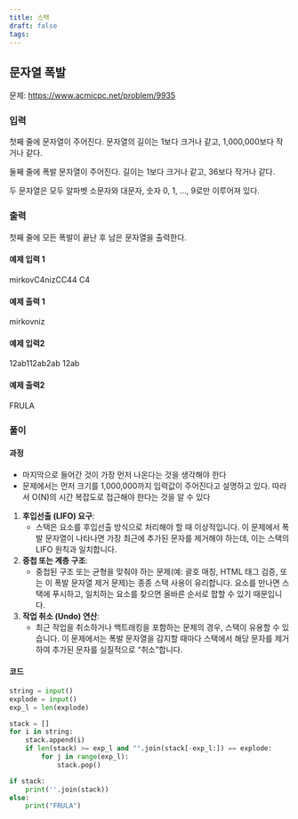 ```yaml
---
title: 스택
draft: false
tags:
---
```

## 문자열 폭발
문제: https://www.acmicpc.net/problem/9935

### 입력
첫째 줄에 문자열이 주어진다. 문자열의 길이는 1보다 크거나 같고, 1,000,000보다 작거나 같다.

둘째 줄에 폭발 문자열이 주어진다. 길이는 1보다 크거나 같고, 36보다 작거나 같다.

두 문자열은 모두 알파벳 소문자와 대문자, 숫자 0, 1, ..., 9로만 이루어져 있다.
### 출력
첫째 줄에 모든 폭발이 끝난 후 남은 문자열을 출력한다.
#### 예제 입력 1
mirkovC4nizCC44
C4
#### 예제 출력 1
mirkovniz
#### 예제 입력2
12ab112ab2ab
12ab
#### 예제 출력2
FRULA
### 풀이
#### 과정
- 마지막으로 들어간 것이 가장 먼저 나온다는 것을 생각해야 한다
- 문제에서는 먼저 크기를 1,000,000까지 입력값이 주어진다고 설명하고 있다. 따라서 O(N)의 시간 복잡도로 접근해야 한다는 것을 알 수 있다
1. **후입선출 (LIFO) 요구**:
	- 스택은 요소를 후입선출 방식으로 처리해야 할 때 이상적입니다. 이 문제에서 폭발 문자열이 나타나면 가장 최근에 추가된 문자를 제거해야 하는데, 이는 스택의 LIFO 원칙과 일치합니다.
2. **중첩 또는 계층 구조**:
	- 중첩된 구조 또는 균형을 맞춰야 하는 문제(예: 괄호 매칭, HTML 태그 검증, 또는 이 폭발 문자열 제거 문제)는 종종 스택 사용이 유리합니다. 요소를 만나면 스택에 푸시하고, 일치하는 요소를 찾으면 올바른 순서로 팝할 수 있기 때문입니다.
3. **작업 취소 (Undo) 연산**:
	- 최근 작업을 취소하거나 백트래킹을 포함하는 문제의 경우, 스택이 유용할 수 있습니다. 이 문제에서는 폭발 문자열을 감지할 때마다 스택에서 해당 문자를 제거하여 추가된 문자를 실질적으로 “취소”합니다.
#### 코드
```python
string = input()
explode = input()
exp_l = len(explode)

stack = []
for i in string:
    stack.append(i)
    if len(stack) >= exp_l and "".join(stack[-exp_l:]) == explode:
        for j in range(exp_l):
            stack.pop()

if stack:
    print(''.join(stack))
else:
    print("FRULA")
```